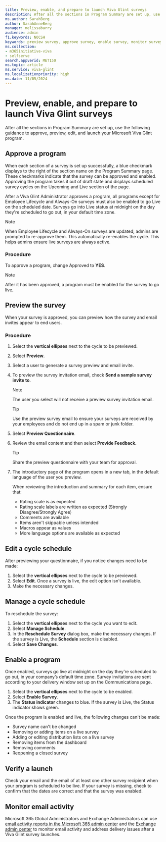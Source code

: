 ```yaml
---
title: Preview, enable, and prepare to launch Viva Glint surveys
description: After all the sections in Program Summary are set up, use the following guidance to approve, preview, edit, and launch your Microsoft Viva Glint program.
ms.author: SarahBerg
author: SarahAnneBerg
manager: melissabarry
audience: admin
f1.keywords: NOCSH
keywords: preview survey, approve survey, enable survey, monitor survey emails, launch
ms.collection:  
- m365initiative-viva
- selfserve 
search.appverid: MET150 
ms.topic: article
ms.service: viva-glint
ms.localizationpriority: high
ms.date: 11/05/2024
---
```


# Preview, enable, and prepare to launch Viva Glint surveys

After all the sections in Program Summary are set up, use the following guidance to approve, preview, edit, and launch your Microsoft Viva Glint program. 

## Approve a program 

When each section of a survey is set up successfully, a blue checkmark displays to the right of the section name on the Program Summary page. These checkmarks indicate that the survey can be approved and enabled. Approving the program takes it out of draft state and displays scheduled survey cycles on the Upcoming and Live section of the page. 

After a Viva Glint Administrator approves a program, all programs except for Employee Lifecycle and Always-On surveys must also be enabled to go Live on the scheduled date. Surveys go into Live status at midnight on the day they're scheduled to go out, in your default time zone. 

   > [!NOTE]
   > When Employee Lifecycle and Always-On surveys are updated, admins are prompted to re-approve them. This automatically re-enables the cycle. This helps admins ensure live surveys are always active.

### Procedure 

To approve a program, change Approved to **YES**. 

   > [!NOTE]
   > After it has been approved, a program must be enabled for the survey to go live.

## Preview the survey

When your survey is approved, you can preview how the survey and email invites appear to end users. 

### Procedure

1. Select the **vertical ellipses** next to the cycle to be previewed.  
2. Select **Preview**. 
3. Select a user to generate a survey preview and email invite.  
4. To preview the survey invitation email, check **Send a sample survey invite to**.
   
    > [!NOTE]
   > The user you select will not receive a preview survey invitation email. 

   > [!TIP]
   > Use the preview survey email to ensure your surveys are received by your employees and do not end up in a spam or junk folder. 

5. Select **Preview Questionnaire**. 
6. Review the email content and then select **Provide Feedback**.  

   > [!TIP]
   > Share the preview questionnaire with your team for approval.

7. The introductory page of the program opens in a new tab, in the default language of the user you preview. 

   When reviewing the introduction and summary for each item, ensure that: 

   - Rating scale is as expected 
   - Rating scale labels are written as expected (Strongly Disagree/Strongly Agree) 
   - Comments are available 
   - Items aren't skippable unless intended
   - Macros appear as values 
   - More language options are available as expected 

## Edit a cycle schedule 

After previewing your questionnaire, if you notice changes need to be made: 

1. Select the **vertical ellipses** next to the cycle to be previewed.  
2. Select **Edit**. Once a survey is live, the edit option isn't available. 
3. Make the necessary changes. 

## Manage a cycle schedule 

To reschedule the survey: 

1. Select the **vertical ellipses** next to the cycle you want to edit.  
2. Select **Manage Schedule**. 
3. In the **Reschedule Survey** dialog box, make the necessary changes. If the survey is Live, the **Schedule** section is disabled.  
4. Select **Save Changes**. 

## Enable a program 

Once enabled, surveys go live at midnight on the day they're scheduled to go out, in your company’s default time zone. Survey invitations are sent according to your delivery window set up on the Communications page.  

1. Select the **vertical ellipses** next to the cycle to be enabled.  
2. Select **Enable Survey**.  
3. The **Status indicator** changes to blue. If the survey is Live, the Status indicator shows green. 

Once the program is enabled and live, the following changes can't be made: 

- Survey name can't be changed 
- Removing or adding items on a live survey 
- Adding or editing distribution lists on a live survey  
- Removing items from the dashboard 
- Removing comments 
- Reopening a closed survey 

## Verify a launch 

Check your email and the email of at least one other survey recipient when your program is scheduled to be live. If your survey is missing, check to confirm that the dates are correct and that the survey was enabled.

## Monitor email activity

Microsoft 365 Global Administrators and Exchange Administrators can use [email activity reports in the Microsoft 365 admin center](/microsoft-365/admin/activity-reports/email-activity-ww) and the [Exchange admin center](/exchange/exchange-admin-center) to monitor email activity and address delivery issues after a Viva Glint survey launches.
